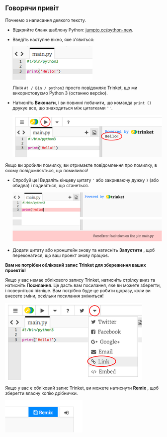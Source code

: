 ## Говорячи привіт

Почнемо з написання деякого тексту.

+ Відкрийте бланк шаблону Python: <a href="http://jumpto.cc/python-new" target="_blank">jumpto.cc/python-new</a>.

+ Введіть наступне вікно, яке з'явиться:
    
    ![скріншот](images/me-hi.png)
    
    Лінія `#! / Bin / python3` просто повідомляє Trinket, що ми використовуємо Python 3 (останню версію).

+ Натисніть **Виконати**, і ви повинні побачити, що команда `print ()` друкує все, що знаходиться між цитатками `''`.
    
    ![скріншот](images/me-hi-test.png)

Якщо ви зробили помилку, ви отримаєте повідомлення про помилку, в якому повідомляється, що помилився!

+ Спробуй це! Видаліть кінцеву цитату `'` або закриваючу дужку `)` (або обидва) і подивіться, що станеться.
    
    ![скріншот](images/me-syntax.png)

+ Додати цитату або кронштейн знову та натисніть **Запустити** , щоб переконатися, що ваш проект знову працює.

**Вам не потрібен обліковий запис Trinket для збереження ваших проектів!**

Якщо у вас немає облікового запису Trinket, натисніть стрілку вниз та натисніть **Посилання**. Це дасть вам посилання, яке ви можете зберегти, і поверніться пізніше. Вам потрібно буде це робити щоразу, коли ви внесете зміни, оскільки посилання зміниться!

![скріншот](images/me-link.png)

Якщо у вас є обліковий запис Trinket, ви можете натиснути **Remix** , щоб зберегти власну копію дрібнички.

![скріншот](images/me-remix.png)